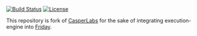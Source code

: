 [![Build Status](https://travis-ci.com/hdac-io/CasperLabs.svg?branch=master)](https://travis-ci.com/hdac-io/CasperLabs/branches)
[![License](https://img.shields.io/badge/license-COSL-blue.svg)](https://github.com/CasperLabs/CasperLabs/blob/master/LICENSE)

This repository is fork of [CasperLabs](https://github.com/CasperLabs/CasperLabs) for the sake of integrating execution-engine into [Friday](https://github.com/hdac-io/friday).

